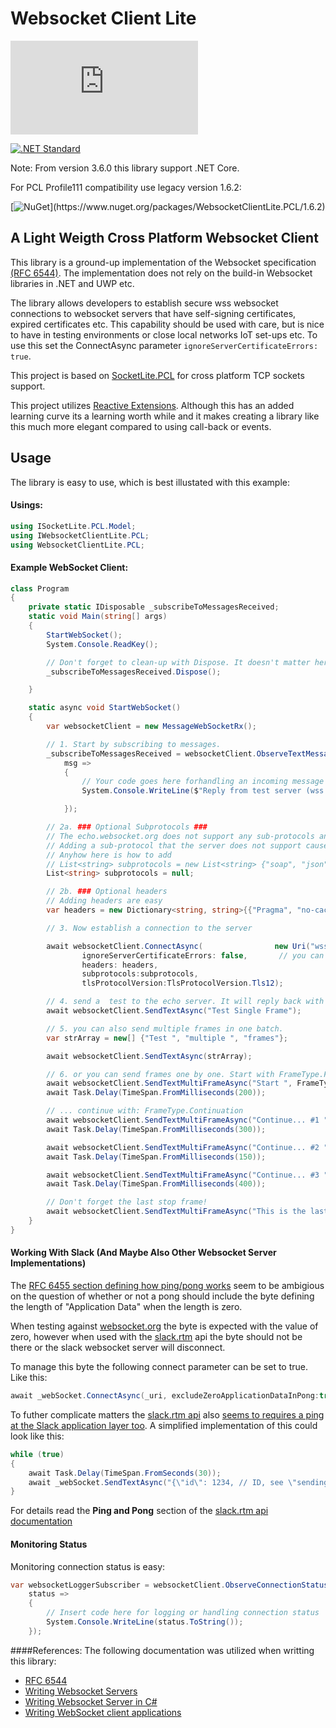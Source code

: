 # Websocket Client Lite 
[![NuGet Badge](https://buildstats.info/nuget/WebsocketClientLite.PCL)](https://www.nuget.org/packages/WebsocketClientLite.PCL)

[![.NET Standard](http://img.shields.io/badge/.NET_Standard-v1.2-green.svg)](https://docs.microsoft.com/da-dk/dotnet/articles/standard/library)

Note: From version 3.6.0 this library support .NET Core.

For PCL Profile111 compatibility use legacy version 1.6.2:

[![NuGet](https://img.shields.io/badge/nuget-1.6.2_(Profile_111)-yellow.svg)](https://www.nuget.org/packages/WebsocketClientLite.PCL/1.6.2)

## A Light Weigth Cross Platform Websocket Client 

This library is a ground-up implementation of the Websocket specification [(RFC 6544)](https://tools.ietf.org/html/rfc6455). The implementation does not rely on the build-in Websocket libraries in .NET and UWP etc. 

The library allows developers to establish secure wss websocket connections to websocket servers that have self-signing certificates, expired certificates etc. This capability should be used with care, but is nice to have in testing environments or close local networks IoT set-ups etc. To use this set the ConnectAsync parameter `ignoreServerCertificateErrors: true`.

This project is based on [SocketLite.PCL](https://github.com/1iveowl/SocketLite.PCL) for cross platform TCP sockets support. 

This project utilizes [Reactive Extensions](http://reactivex.io/). Although this has an added learning curve its a learning worth while and it makes creating a library like this much more elegant compared to using call-back or events. 

## Usage
The library is easy to use, which is best illustated with this example:

#### Usings:
```csharp
using ISocketLite.PCL.Model;
using IWebsocketClientLite.PCL;
using WebsocketClientLite.PCL;
```

#### Example WebSocket Client:
```csharp
class Program
{
    private static IDisposable _subscribeToMessagesReceived; 
    static void Main(string[] args)
    {
        StartWebSocket();
        System.Console.ReadKey();

		// Don't forget to clean-up with Dispose. It doesn't matter here, but it will in your code.
        _subscribeToMessagesReceived.Dispose();

    }

    static async void StartWebSocket()
    {
        var websocketClient = new MessageWebSocketRx();

		// 1. Start by subscribing to messages. 
        _subscribeToMessagesReceived = websocketClient.ObserveTextMessagesReceived.Subscribe(
            msg =>
            {
				// Your code goes here forhandling an incoming message
                System.Console.WriteLine($"Reply from test server (wss://echo.websocket.org): {msg}");

            });

		// 2a. ### Optional Subprotocols ###
        // The echo.websocket.org does not support any sub-protocols and hence this test does not add any.
        // Adding a sub-protocol that the server does not support causes the client to close down the connection.
		// Anyhow here is how to add 
        // List<string> subprotocols = new List<string> {"soap", "json"};
		List<string> subprotocols = null;

		// 2b. ### Optional headers
		// Adding headers are easy
		var headers = new Dictionary<string, string>{{"Pragma", "no-cache"}, {"Cache-Control", "no-cache"}};

	    // 3. Now establish a connection to the server

		await websocketClient.ConnectAsync(                new Uri("wss://echo.websocket.org:443"),	// use the publicly available test server: http://www.websocket.org/echo.html
                ignoreServerCertificateErrors: false,		// you can ignore server certificate errors. Good for test, but be careful! 
				headers: headers,
                subprotocols:subprotocols,	
                tlsProtocolVersion:TlsProtocolVersion.Tls12);

		// 4. send a  test to the echo server. It will reply back with what you send. 
        await websocketClient.SendTextAsync("Test Single Frame");

		// 5. you can also send multiple frames in one batch.
        var strArray = new[] {"Test ", "multiple ", "frames"};

        await websocketClient.SendTextAsync(strArray);

		// 6. or you can send frames one by one. Start with FrameType.FirstOfMultipleFrames
        await websocketClient.SendTextMultiFrameAsync("Start ", FrameType.FirstOfMultipleFrames);
        await Task.Delay(TimeSpan.FromMilliseconds(200));

		// ... continue with: FrameType.Continuation
        await websocketClient.SendTextMultiFrameAsync("Continue... #1 ", FrameType.Continuation);
        await Task.Delay(TimeSpan.FromMilliseconds(300));

        await websocketClient.SendTextMultiFrameAsync("Continue... #2 ", FrameType.Continuation);
        await Task.Delay(TimeSpan.FromMilliseconds(150));

        await websocketClient.SendTextMultiFrameAsync("Continue... #3 ", FrameType.Continuation);
        await Task.Delay(TimeSpan.FromMilliseconds(400));

		// Don't forget the last stop frame!
        await websocketClient.SendTextMultiFrameAsync("This is the last Stop Frame.", FrameType.LastInMultipleFrames);
    }
}
```

#### Working With Slack (And Maybe Also Other Websocket Server Implementations)
The [RFC 6455 section defining how ping/pong works](https://tools.ietf.org/html/rfc6455#section-5.5.2) seem to be ambigious on the question of whether or not a pong should include the byte defining the length of "Application Data" when the length is zero. 

When testing against [websocket.org](http://websocket.org/echo) the byte is expected with the value of zero, however when used with the [slack.rtm](https://api.slack.com/rtm) api the byte should not be there or the slack websocket server will disconnect.

To manage this byte the following connect parameter can be set to true. Like this:
```csharp
await _webSocket.ConnectAsync(_uri, excludeZeroApplicationDataInPong:true);
```

To futher complicate matters the [slack.rtm api](https://api.slack.com/rtm) also [seems to requires a ping at the Slack application layer too](http://stackoverflow.com/questions/38171620/slack-rtm-api-disconnection-following-message-in-scala). A simplified implementation of this could look like this:

```csharp
while (true)
{
    await Task.Delay(TimeSpan.FromSeconds(30));
    await _webSocket.SendTextAsync("{\"id\": 1234, // ID, see \"sending messages\" above\"type\": \"ping\",...}");
}
```
For details read the **Ping and Pong** section of the [slack.rtm api documentation](https://api.slack.com/rtm) 

#### Monitoring Status
Monitoring connection status is easy: 
```csharp
var websocketLoggerSubscriber = websocketClient.ObserveConnectionStatus.Subscribe(
    status =>
    {
        // Insert code here for logging or handling connection status
        System.Console.WriteLine(status.ToString());
    });
```

####References:
The following documentation was utilized when writting this library:

 - [RFC 6544](https://tools.ietf.org/html/rfc6455)
 - [Writing Websocket Servers](https://developer.mozilla.org/en-US/docs/Web/API/WebSockets_API/Writing_WebSocket_servers)
 - [Writing Websocket Server in C#](https://developer.mozilla.org/en-US/docs/Web/API/WebSockets_API/Writing_WebSocket_server)
 - [Writing WebSocket client applications](https://developer.mozilla.org/en-US/docs/Web/API/WebSockets_API/Writing_WebSocket_client_applications)
